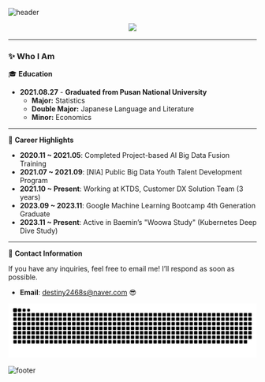 ![header](https://capsule-render.vercel.app/api?type=waving&color=gradient&height=200&section=header&text=The%20journey%20is%20the%20reward&fontSize=30&animation=fadeIn&customColorList=2)
<p align="center">
  <a href="https://skillicons.dev">
    <img src="https://skillicons.dev/icons?i=kubernetes,docker,terraform,aws,azure,github,gitlab,jenkins,kafka,postgres,python,fastapi,nextjs,react,ts&perline=5" />
  </a>
</p>

---

### ✨ Who I Am

🎓 **Education**

- **2021.08.27** - **Graduated from Pusan National University**
  - **Major:** Statistics
  - **Double Major:** Japanese Language and Literature
  - **Minor:** Economics

---
🌱 **Career Highlights**

- **2020.11 ~ 2021.05**: Completed Project-based AI Big Data Fusion Training
- **2021.07 ~ 2021.09**: [NIA] Public Big Data Youth Talent Development Program
- **2021.10 ~ Present**: Working at KTDS, Customer DX Solution Team (3 years)
- **2023.09 ~ 2023.11**: Google Machine Learning Bootcamp 4th Generation Graduate
- **2023.11 ~ Present**: Active in Baemin’s "Woowa Study" (Kubernetes Deep Dive Study)

---
📧 **Contact Information**

If you have any inquiries, feel free to email me! I’ll respond as soon as possible.

- **Email**: destiny2468s@naver.com 😎

<picture>
  <source
    media="(prefers-color-scheme: light)"
    srcset="https://github.com/yuchan509/yuchan509/blob/output/github-contribution-grid-snake.svg"
  />
  <source
    media="(prefers-color-scheme: dark)"
    srcset="https://github.com/yuchan509/yuchan509/blob/output/github-contribution-grid-snake-dark.svg"
  />
  <img
    alt="github contribution grid snake animation"
    src="https://github.com/yuchan509/yuchan509/blob/output/github-contribution-grid-snake-dark.svg"
  />
</picture>

![footer](https://capsule-render.vercel.app/api?type=waving&color=gradient&height=200&section=footer&customColorList=2)
